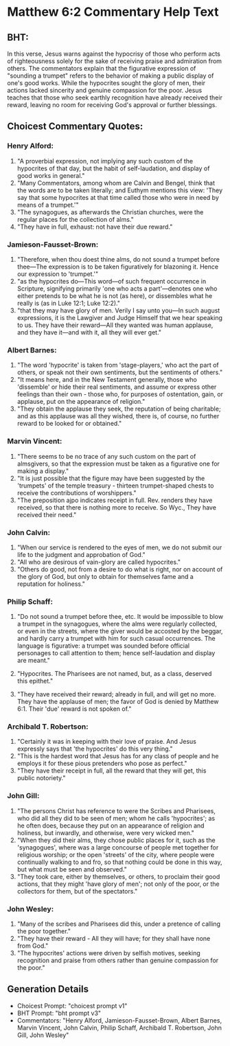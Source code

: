# Matthew 6:2 Commentary Help Text

## BHT:
In this verse, Jesus warns against the hypocrisy of those who perform acts of righteousness solely for the sake of receiving praise and admiration from others. The commentators explain that the figurative expression of "sounding a trumpet" refers to the behavior of making a public display of one's good works. While the hypocrites sought the glory of men, their actions lacked sincerity and genuine compassion for the poor. Jesus teaches that those who seek earthly recognition have already received their reward, leaving no room for receiving God's approval or further blessings.

## Choicest Commentary Quotes:
### Henry Alford:
1. "A proverbial expression, not implying any such custom of the hypocrites of that day, but the habit of self-laudation, and display of good works in general."
2. "Many Commentators, among whom are Calvin and Bengel, think that the words are to be taken literally; and Euthym mentions this view: 'They say that some hypocrites at that time called those who were in need by means of a trumpet.'"
3. "The synagogues, as afterwards the Christian churches, were the regular places for the collection of alms."
4. "They have in full, exhaust: not have their due reward."

### Jamieson-Fausset-Brown:
1. "Therefore, when thou doest thine alms, do not sound a trumpet before thee—The expression is to be taken figuratively for blazoning it. Hence our expression to 'trumpet.'" 
2. "as the hypocrites do—This word—of such frequent occurrence in Scripture, signifying primarily 'one who acts a part'—denotes one who either pretends to be what he is not (as here), or dissembles what he really is (as in Luke 12:1; Luke 12:2)."
3. "that they may have glory of men. Verily I say unto you—In such august expressions, it is the Lawgiver and Judge Himself that we hear speaking to us. They have their reward—All they wanted was human applause, and they have it—and with it, all they will ever get."

### Albert Barnes:
1. "The word 'hypocrite' is taken from 'stage-players,' who act the part of others, or speak not their own sentiments, but the sentiments of others."
2. "It means here, and in the New Testament generally, those who 'dissemble' or hide their real sentiments, and assume or express other feelings than their own - those who, for purposes of ostentation, gain, or applause, put on the appearance of religion."
3. "They obtain the applause they seek, the reputation of being charitable; and as this applause was all they wished, there is, of course, no further reward to be looked for or obtained."

### Marvin Vincent:
1. "There seems to be no trace of any such custom on the part of almsgivers, so that the expression must be taken as a figurative one for making a display."
2. "It is just possible that the figure may have been suggested by the 'trumpets' of the temple treasury - thirteen trumpet-shaped chests to receive the contributions of worshippers."
3. "The preposition ajpo indicates receipt in full. Rev. renders they have received, so that there is nothing more to receive. So Wyc., They have received their need."

### John Calvin:
1. "When our service is rendered to the eyes of men, we do not submit our life to the judgment and approbation of God." 
2. "All who are desirous of vain-glory are called hypocrites."
3. "Others do good, not from a desire to do what is right, nor on account of the glory of God, but only to obtain for themselves fame and a reputation for holiness."

### Philip Schaff:
1. "Do not sound a trumpet before thee, etc. It would be impossible to blow a trumpet in the synagogues, where the alms were regularly collected, or even in the streets, where the giver would be accosted by the beggar, and hardly carry a trumpet with him for such casual occurrences. The language is figurative: a trumpet was sounded before official personages to call attention to them; hence self-laudation and display are meant."

2. "Hypocrites. The Pharisees are not named, but, as a class, deserved this epithet."

3. "They have received their reward; already in full, and will get no more. They have the applause of men; the favor of God is denied by Matthew 6:1. Their 'due' reward is not spoken of."

### Archibald T. Robertson:
1. "Certainly it was in keeping with their love of praise. And Jesus expressly says that 'the hypocrites' do this very thing." 
2. "This is the hardest word that Jesus has for any class of people and he employs it for these pious pretenders who pose as perfect."
3. "They have their receipt in full, all the reward that they will get, this public notoriety."

### John Gill:
1. "The persons Christ has reference to were the Scribes and Pharisees, who did all they did to be seen of men; whom he calls 'hypocrites'; as he often does, because they put on an appearance of religion and holiness, but inwardly, and otherwise, were very wicked men."
2. "When they did their alms, they chose public places for it, such as the 'synagogues', where was a large concourse of people met together for religious worship; or the open 'streets' of the city, where people were continually walking to and fro, so that nothing could be done in this way, but what must be seen and observed."
3. "They took care, either by themselves, or others, to proclaim their good actions, that they might 'have glory of men'; not only of the poor, or the collectors for them, but of the spectators."

### John Wesley:
1. "Many of the scribes and Pharisees did this, under a pretence of calling the poor together."
2. "They have their reward - All they will have; for they shall have none from God."
3. "The hypocrites' actions were driven by selfish motives, seeking recognition and praise from others rather than genuine compassion for the poor."


## Generation Details
- Choicest Prompt: "choicest prompt v1"
- BHT Prompt: "bht prompt v3"
- Commentators: "Henry Alford, Jamieson-Fausset-Brown, Albert Barnes, Marvin Vincent, John Calvin, Philip Schaff, Archibald T. Robertson, John Gill, John Wesley"
